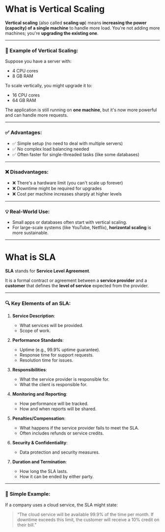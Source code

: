 # What is Vertical Scaling 

**Vertical scaling** (also called **scaling up**) means **increasing the power (capacity) of a single machine** to handle more load. You're not adding more machines; you're **upgrading the existing one**.

---

### 🔧 Example of Vertical Scaling:

Suppose you have a server with:

* 4 CPU cores
* 8 GB RAM

To scale vertically, you might upgrade it to:

* 16 CPU cores
* 64 GB RAM

The application is still running on **one machine**, but it's now more powerful and can handle more requests.

---

### ✅ Advantages:

* ✅ Simple setup (no need to deal with multiple servers)
* ✅ No complex load balancing needed
* ✅ Often faster for single-threaded tasks (like some databases)

---

### ❌ Disadvantages:

* ❌ There's a hardware limit (you can't scale up forever)
* ❌ Downtime might be required for upgrades
* ❌ Cost per machine increases sharply at higher levels

---



### 💡 Real-World Use:

* Small apps or databases often start with vertical scaling.
* For large-scale systems (like YouTube, Netflix), **horizontal scaling** is more sustainable.

---


# What is SLA 

**SLA** stands for **Service Level Agreement**.

It is a formal contract or agreement between a **service provider** and a **customer** that defines the **level of service** expected from the provider.

---

### 🔍 **Key Elements of an SLA:**

1. **Service Description**:

   * What services will be provided.
   * Scope of work.

2. **Performance Standards**:

   * Uptime (e.g., 99.9% uptime guarantee).
   * Response time for support requests.
   * Resolution time for issues.

3. **Responsibilities**:

   * What the service provider is responsible for.
   * What the client is responsible for.

4. **Monitoring and Reporting**:

   * How performance will be tracked.
   * How and when reports will be shared.

5. **Penalties/Compensation**:

   * What happens if the service provider fails to meet the SLA.
   * Often includes refunds or service credits.

6. **Security & Confidentiality**:

   * Data protection and security measures.

7. **Duration and Termination**:

   * How long the SLA lasts.
   * How it can be ended by either party.

---

### 🧠 **Simple Example:**

If a company uses a cloud service, the SLA might state:

> “The cloud service will be available 99.9% of the time per month. If downtime exceeds this limit, the customer will receive a 10% credit on their bill.”
